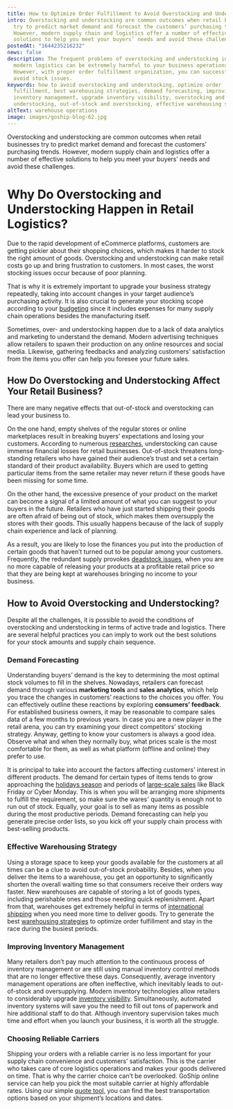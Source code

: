 ```yaml
---
title: How to Optimize Order Fulfillment to Avoid Overstocking and Understocking
intro: Overstocking and understocking are common outcomes when retail businesses
  try to predict market demand and forecast the customers’ purchasing trends.
  However, modern supply chain and logistics offer a number of effective
  solutions to help you meet your buyers’ needs and avoid these challenges.
postedAt: "1644235216232"
news: false
description: The frequent problems of overstocking and understocking in terms of
  modern logistics can be extremely harmful to your business operations.
  However, with proper order fulfillment organization, you can successfully
  avoid stock issues.
keywords: how to avoid overstocking and understocking, optimize order
  fulfillment, best warehousing strategies, demand forecasting, improving
  inventory management, upgrade inventory visibility, overstocking and
  understocking, out-of-stock and overstocking, effective warehousing strategy
altText: warehouse operations
image: images/goship-blog-62.jpg
---
```

Overstocking and understocking are common outcomes when retail businesses try to predict market demand and forecast the customers’ purchasing trends. However, modern supply chain and logistics offer a number of effective solutions to help you meet your buyers’ needs and avoid these challenges.

# Why Do Overstocking and Understocking Happen in Retail Logistics?

Due to the rapid development of eCommerce platforms, customers are getting pickier about their shopping choices, which makes it harder to stock the right amount of goods. Overstocking and understocking can make retail costs go up and bring frustration to customers. In most cases, the worst stocking issues occur because of poor planning. 

That is why it is extremely important to upgrade your business strategy repeatedly, taking into account changes in your target audience’s purchasing activity. It is also crucial to generate your stocking scope according to your [budgeting](https://www.goship.com/posts/3-tips-for-transportation-budgeting-in-2021) since it includes expenses for many supply chain operations besides the manufacturing itself. 

Sometimes, over- and understocking happen due to a lack of data analytics and marketing to understand the demand. Modern advertising techniques allow retailers to spawn their production on any online resources and social media. Likewise, gathering feedbacks and analyzing customers’ satisfaction from the items you offer can help you foresee your future sales.

## How Do Overstocking and Understocking Affect Your Retail Business?

There are many negative effects that out-of-stock and overstocking can lead your business to. 

On the one hand, empty shelves of the regular stores or online marketplaces result in breaking buyers’ expectations and losing your customers. According to numerous [researches](https://www.redcloudtechnology.com/redcloud-news/2021/2/18/out-of-stock-and-empty-shelves-could-be-costing-retailers-1t), understocking can cause immense financial losses for retail businesses. Out-of-stock threatens long-standing retailers who have gained their audience’s trust and set a certain standard of their product availability. Buyers which are used to getting particular items from the same retailer may never return if these goods have been missing for some time.

On the other hand, the excessive presence of your product on the market can become a signal of a limited amount of what you can suggest to your buyers in the future. Retailers who have just started shipping their goods are often afraid of being out of stock, which makes them oversupply the stores with their goods. This usually happens because of the lack of supply chain experience and lack of planning. 

As a result, you are likely to lose the finances you put into the production of certain goods that haven’t turned out to be popular among your customers. Frequently, the redundant supply provokes [deadstock issues](https://www.goship.com/posts/what-is-deadstock-and-how-to-get-rid-of-it), when you are no more capable of releasing your products at a profitable retail price so that they are being kept at warehouses bringing no income to your business.

## How to Avoid Overstocking and Understocking?

Despite all the challenges, it is possible to avoid the conditions of overstocking and understocking in terms of active trade and logistics. There are several helpful practices you can imply to work out the best solutions for your stock amounts and supply chain sequence.

### Demand Forecasting

Understanding buyers’ demand is the key to determining the most optimal stock volumes to fill in the shelves. Nowadays, retailers can forecast demand through various **marketing tools** and **sales analytics**, which help you trace the changes in customers’ reactions to the choices you offer. You can effectively outline these reactions by exploring **consumers’ feedback**. For established business owners, it may be reasonable to compare sales data of a few months to previous years. In case you are a new player in the retail arena, you can try examining your direct competitors’ stocking strategy. Anyway, getting to know your customers is always a good idea. Observe what and when they normally buy, what prices scale is the most comfortable for them, as well as what platform (offline and online) they prefer to use.

It is principal to take into account the factors affecting customers' interest in different products. The demand for certain types of items tends to grow approaching the [holidays season](https://www.goship.com/posts/prepare-for-the-holiday-shipping-season) and periods of [large-scale sales](https://www.goship.com/posts/shipping-black-friday-and-cyber-monday-key-reminders) like Black Friday or Cyber Monday. This is when you will be arranging more shipments to fulfill the requirement, so make sure the wares' quantity is enough not to run out of stock. Equally, your goal is to sell as many items as possible during the most productive periods. Demand forecasting can help you generate precise order lists, so you kick off your supply chain process with best-selling products.

### Effective Warehousing Strategy

Using a storage space to keep your goods available for the customers at all times can be a clue to avoid out-of-stock probability. Besides, when you deliver the items to a warehouse, you get an opportunity to significantly shorten the overall waiting time so that consumers receive their orders way faster. New warehouses are capable of storing a lot of goods types, including perishable ones and those needing quick replenishment. Apart from that, warehouses get extremely helpful in terms of [international shipping](https://www.goship.com/shipping-services/international-shipping) when you need more time to deliver goods. Try to generate the best [warehousing strategies](https://www.goship.com/posts/how-to-effectively-ship-cross-border-in-2022) to optimize order fulfillment and stay in the race during the busiest periods.

### Improving Inventory Management

Many retailers don’t pay much attention to the continuous process of inventory management or are still using manual inventory control methods that are no longer effective these days. Consequently, average inventory management operations are often ineffective, which inevitably leads to out-of-stock and oversupplying. Modern inventory technologies allow retailers to considerably upgrade [inventory visibility](https://www.goship.com/posts/attain-better-inventory-accuracy-to-improve-order-fulfillment). Simultaneously, automated inventory systems will save you the need to fill out tons of paperwork and hire additional staff to do that. Although inventory supervision takes much time and effort when you launch your business, it is worth all the struggle.

### Choosing Reliable Carriers

Shipping your orders with a reliable carrier is no less important for your supply chain convenience and customers’ satisfaction. This is the carrier who takes care of core logistics operations and makes your goods delivered on time. That is why the carrier choice can’t be overlooked. GoShip online service can help you pick the most suitable carrier at highly affordable rates. Using our simple [quote tool](https://www.goship.com/), you can find the best transportation options based on your shipment’s locations and dates.